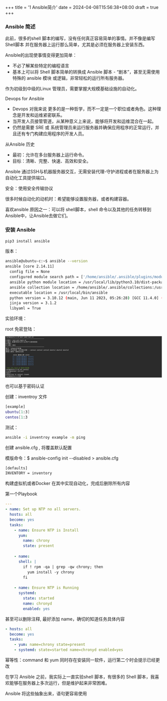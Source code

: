 +++
title = '1 Ansible简介'
date = 2024-04-08T15:56:38+08:00
draft = true
+++

### Ansible 简述

此前，很多的shell 脚本的编写，没有任何真正容易简单的事情。并不像是编写Shell脚本 并在服务器上运行那么简单，尤其是必须在服务器上安装东西。

Ansible的出现使事情变得更加简单：

+ 不必了解某些特定的编程语言
+ 基本上可以将 Shell 脚本简单的转换成 Ansible 脚本 - “剧本”，甚至无需使用特殊的 ansible 模块 或逻辑，非常轻松的运行所有服务器。



作为初级到中级的Linux 管理员，需要掌握大规模基础设施的自动化。



Devops for Ansible

+ Devops 对我来说 更多的是一种哲学，而不一定是一个职位或者角色。这种理念是开发和运维紧密联系。
+ 当开发人员接管管道，从某种意义上来说，能够将开发和运维混合在一起。
+ 仍然是需要 SRE 或 系统管理员来运行服务器并确保应用程序的正常运行，并且还有专门构建应用程序的开发人员。



从Ansible 历史

+ 最初：允许在多台服务器上运行命令。
+ 目标：清晰、完整、快速、高效和安全。



Ansible 通过SSH与机器服务器交互，无需安装代理-守护进程或者在服务器上为自动化工具提供端口。

安全：使用安全传输协议



很多时候自动化的动机时：希望能够设置服务器，或者构建容器。

喜欢ansible 原因之一：可以将 shell脚本，shell 命令以及其他的任务转移到Ansible中，让Ansible去做它们。



### 安装 Ansible

```sh
pip3 install ansible
```

版本：

```sh
ansible@ubuntu-c:~$ ansible --version
ansible [core 2.14.11]
  config file = None
  configured module search path = ['/home/ansible/.ansible/plugins/modules', '/usr/share/ansible/plugins/modules']
  ansible python module location = /usr/local/lib/python3.10/dist-packages/ansible
  ansible collection location = /home/ansible/.ansible/collections:/usr/share/ansible/collections
  executable location = /usr/local/bin/ansible
  python version = 3.10.12 (main, Jun 11 2023, 05:26:28) [GCC 11.4.0] (/usr/bin/python3)
  jinja version = 3.1.2
  libyaml = True
```



实验环境：



root 免密登陆：

 ![image-20240408165308661](../../../static/images//image-20240408165308661.png)

也可以基于密码认证



创建：inventroy 文件

```sh
[example]
ubuntu[1:3]
centos[1:3
```

测试：

```sh
ansible -i inventroy example -m ping
```



创建 ansible.cfg , 将覆盖默认配置

模版命令：$ ansible-config init --disabled > ansible.cfg

```sh
[defaults]
INVENTORY = inventory
```





构建虚拟机或者Docker 在其中实现自动化，完成后删除所有内容

第一个Playbook

```yaml
---
- name: Set up NTP no all servers.
  hosts: all
  become: yes
  tasks:
    - name: Ensure NTP is Install
      yum: 
        name: chrony
        state: present

    - name:
      shell: |
        if ! rpm -qa | grep -qw chrony; then
          yum install -y chrony
        fi

    - name: Ensure NTP is Running
      systemd:
        state: started
        name: chronyd
        enabled: yes
```

甚至可以删除注释, 最好添加 name，确切的知道任务具体内容

```yaml
- hosts: all
  become: yes
  tasks:
    - yum: name=chrony state=present
    - systemd: state=started name=chronyd enabled=yes
```





幂等性：command 和 yum 同时存在安装同一软件，运行第二个时会提示已经更改



在学习 Ansible 之前，我实际上一直实验shell 脚本，有很多的 Shell 脚本，我喜欢能够在服务器上多次运行，但是维护起来非常困难。

Ansible 将这些抽象出来，语句更容易使用
